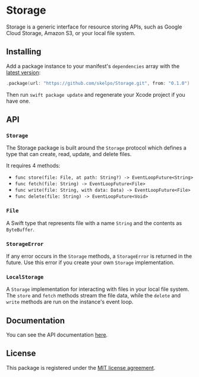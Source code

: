 # Storage

Storage is a generic interface for resource storing APIs, such as Google Cloud Storage, Amazon S3, or your local file system.

## Installing

Add a package instance to your manifest's `dependencies` array with the [latest version](https://github.com/skelpo/Storage/releases/latest):

```swift
.package(url: "https://github.com/skelpo/Storage.git", from: "0.1.0")
```

Then run `swift package update` and regenerate your Xcode project if you have one.

## API

### `Storage`

The Storage package is built around the `Storage` protocol which defines a type that can create, read, update, and delete files.

It requires 4 methods:

- `func store(file: File, at path: String?) -> EventLoopFuture<String>`
- `func fetch(file: String) -> EventLoopFuture<File>`
- `func write(file: String, with data: Data) -> EventLoopFuture<File>`
- `func delete(file: String) -> EventLoopFuture<Void>`

### `File`

A Swift type that represents file with a name `String` and the contents as `ByteBuffer`.

### `StorageError`

If any error occurs in the `Storage` methods, a `StorageError` is returned in the future. Use this error if you create your own `Storage` implementation.

### `LocalStorage`

A `Storage` implementation for interacting with files in your local file system. The `store` and `fetch` methods stream the file data, while the `delete` and `write` methods are run on the instance's event loop.

## Documentation

You can see the API documentation [here](http://www.skelpo.codes/Storage).

## License

This package is registered under the [MIT license agreement](https://github.com/skelpo/Storage/blob/master/LICENSE).
